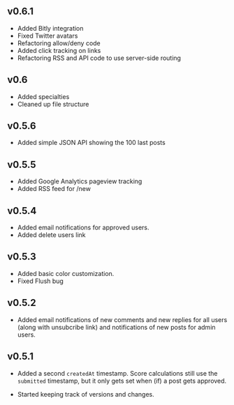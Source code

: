 ## v0.6.1

* Added Bitly integration
* Fixed Twitter avatars
* Refactoring allow/deny code
* Added click tracking on links
* Refactoring RSS and API code to use server-side routing

## v0.6

* Added specialties
* Cleaned up file structure

## v0.5.6

* Added simple JSON API showing the 100 last posts

## v0.5.5

* Added Google Analytics pageview tracking
* Added RSS feed for /new

## v0.5.4

* Added email notifications for approved users.
* Added delete users link

## v0.5.3

* Added basic color customization.
* Fixed Flush bug

## v0.5.2

* Added email notifications of new comments and new replies for all users (along with unsubcribe link) and notifications of new posts for admin users.

## v0.5.1

* Added a second `createdAt` timestamp. Score calculations still use the `submitted` timestamp, but it only gets set when (if) a post gets approved.

* Started keeping track of versions and changes.